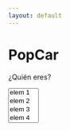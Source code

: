 ```yaml
---
layout: default
---
```


# PopCar
¿Quién eres?

<html>
  <head>
    <link href="path/to/multiselect.css" media="screen" rel="stylesheet" type="text/css">
  </head>
  <body>
    <select multiple="multiple" id="my-select" name="my-select[]">
      <option value='elem_1'>elem 1</option>
      <option value='elem_2'>elem 2</option>
      <option value='elem_3'>elem 3</option>
      <option value='elem_4'>elem 4</option>
      ...
      <option value='elem_100'>elem 100</option>
    </select>
    <script src="path/to/jquery.multi-select.js" type="text/javascript"></script>
  </body>
</html>
